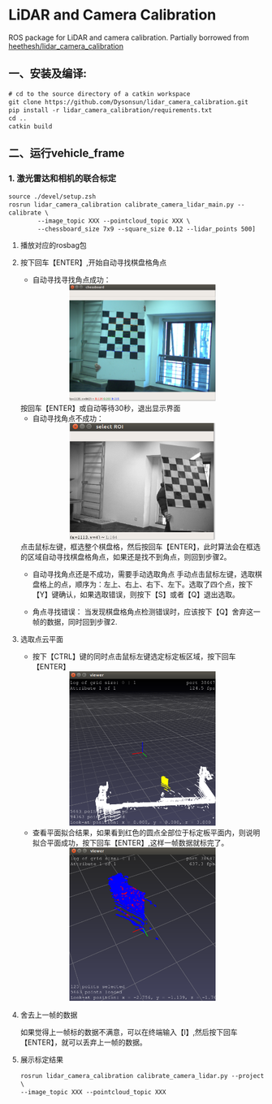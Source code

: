 # LiDAR and Camera Calibration
ROS package for LiDAR and camera calibration.
Partially borrowed from [heethesh/lidar_camera_calibration](https://github.com/heethesh/lidar_camera_calibration)

## 一、安装及编译:
```
# cd to the source directory of a catkin workspace
git clone https://github.com/Dysonsun/lidar_camera_calibration.git
pip install -r lidar_camera_calibration/requirements.txt
cd ..
catkin build
```

## 二、运行vehicle_frame

### 1. 激光雷达和相机的联合标定

```
source ./devel/setup.zsh
rosrun lidar_camera_calibration calibrate_camera_lidar_main.py --calibrate \
        --image_topic XXX --pointcloud_topic XXX \
        --chessboard_size 7x9 --square_size 0.12 --lidar_points 500]
```


1. 播放对应的rosbag包
2. 按下回车【ENTER】,开始自动寻找棋盘格角点
   - 自动寻找寻找角点成功：
   <center>

   <img src="./image/corner_successed.png" alt="result" width="60%" height="50%" align="result" />

   </center>
    按回车【ENTER】或自动等待30秒，退出显示界面

   - 自动寻找角点不成功：
    <center>

     <img src="./image/corner_unsuccessed.png" alt="result" width="60%" height="50%" align="result" />
    </center>
    点击鼠标左键，框选整个棋盘格，然后按回车【ENTER】，此时算法会在框选的区域自动寻找棋盘格角点，如果还是找不到角点，则回到步骤2。

   - 自动寻找角点还是不成功，需要手动选取角点
    手动点击鼠标左键，选取棋盘格上的点，顺序为：左上、右上、右下、左下。选取了四个点，按下【Y】键确认，如果选取错误，则按下【S】或者【Q】退出选取。


   - 角点寻找错误：
    当发现棋盘格角点检测错误时，应该按下【Q】舍弃这一帧的数据，同时回到步骤2.

3. 选取点云平面
    - 按下【CTRL】键的同时点击鼠标左键选定标定板区域，按下回车【ENTER】
   <center>

    <img src="./image/select_points.png" alt="result" width="60%" height="50%" align="result" />
        
   </center>

    - 查看平面拟合结果，如果看到红色的圆点全部位于标定板平面内，则说明拟合平面成功，按下回车【ENTER】,这样一帧数据就标完了。
   
    <center>

    <img src="./image/palne.png" alt="result" width="60%" height="50%" align="result" />
           
    </center>

4. 舍去上一帧的数据

    如果觉得上一帧标的数据不满意，可以在终端输入【l】,然后按下回车【ENTER】，就可以丢弃上一帧的数据。

5. 展示标定结果
   
   ```
   rosrun lidar_camera_calibration calibrate_camera_lidar.py --project \
   --image_topic XXX --pointcloud_topic XXX 
   ```

